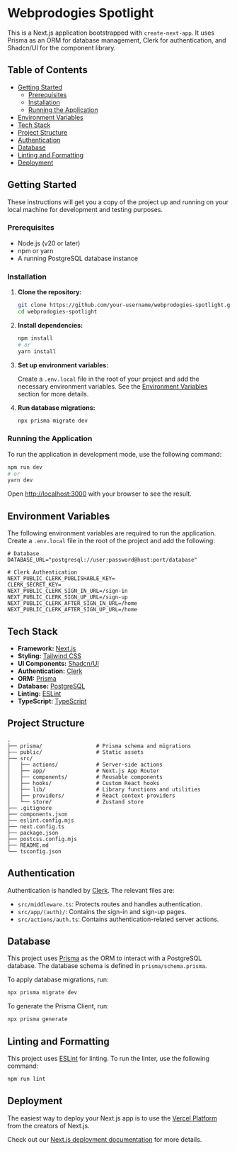 # Webprodogies Spotlight

This is a Next.js application bootstrapped with `create-next-app`. It uses Prisma as an ORM for database management, Clerk for authentication, and Shadcn/UI for the component library.

## Table of Contents

- [Getting Started](#getting-started)
  - [Prerequisites](#prerequisites)
  - [Installation](#installation)
  - [Running the Application](#running-the-application)
- [Environment Variables](#environment-variables)
- [Tech Stack](#tech-stack)
- [Project Structure](#project-structure)
- [Authentication](#authentication)
- [Database](#database)
- [Linting and Formatting](#linting-and-formatting)
- [Deployment](#deployment)

## Getting Started

These instructions will get you a copy of the project up and running on your local machine for development and testing purposes.

### Prerequisites

- Node.js (v20 or later)
- npm or yarn
- A running PostgreSQL database instance

### Installation

1.  **Clone the repository:**

    ```bash
    git clone https://github.com/your-username/webprodogies-spotlight.git
    cd webprodogies-spotlight
    ```

2.  **Install dependencies:**

    ```bash
    npm install
    # or
    yarn install
    ```

3.  **Set up environment variables:**

    Create a `.env.local` file in the root of your project and add the necessary environment variables. See the [Environment Variables](#environment-variables) section for more details.

4.  **Run database migrations:**

    ```bash
    npx prisma migrate dev
    ```

### Running the Application

To run the application in development mode, use the following command:

```bash
npm run dev
# or
yarn dev
```

Open [http://localhost:3000](http://localhost:3000) with your browser to see the result.

## Environment Variables

The following environment variables are required to run the application. Create a `.env.local` file in the root of the project and add the following:

```
# Database
DATABASE_URL="postgresql://user:password@host:port/database"

# Clerk Authentication
NEXT_PUBLIC_CLERK_PUBLISHABLE_KEY=
CLERK_SECRET_KEY=
NEXT_PUBLIC_CLERK_SIGN_IN_URL=/sign-in
NEXT_PUBLIC_CLERK_SIGN_UP_URL=/sign-up
NEXT_PUBLIC_CLERK_AFTER_SIGN_IN_URL=/home
NEXT_PUBLIC_CLERK_AFTER_SIGN_UP_URL=/home
```

## Tech Stack

- **Framework:** [Next.js](https://nextjs.org/)
- **Styling:** [Tailwind CSS](https://tailwindcss.com/)
- **UI Components:** [Shadcn/UI](https://ui.shadcn.com/)
- **Authentication:** [Clerk](https://clerk.com/)
- **ORM:** [Prisma](https://www.prisma.io/)
- **Database:** [PostgreSQL](https://www.postgresql.org/)
- **Linting:** [ESLint](https://eslint.org/)
- **TypeScript:** [TypeScript](https://www.typescriptlang.org/)

## Project Structure

```
.
├── prisma/                 # Prisma schema and migrations
├── public/                 # Static assets
├── src/
│   ├── actions/            # Server-side actions
│   ├── app/                # Next.js App Router
│   ├── components/         # Reusable components
│   ├── hooks/              # Custom React hooks
│   ├── lib/                # Library functions and utilities
│   ├── providers/          # React context providers
│   └── store/              # Zustand store
├── .gitignore
├── components.json
├── eslint.config.mjs
├── next.config.ts
├── package.json
├── postcss.config.mjs
├── README.md
└── tsconfig.json
```

## Authentication

Authentication is handled by [Clerk](https://clerk.com/). The relevant files are:

- `src/middleware.ts`: Protects routes and handles authentication.
- `src/app/(auth)/`: Contains the sign-in and sign-up pages.
- `src/actions/auth.ts`: Contains authentication-related server actions.

## Database

This project uses [Prisma](https://www.prisma.io/) as the ORM to interact with a PostgreSQL database. The database schema is defined in `prisma/schema.prisma`.

To apply database migrations, run:

```bash
npx prisma migrate dev
```

To generate the Prisma Client, run:

```bash
npx prisma generate
```

## Linting and Formatting

This project uses [ESLint](https://eslint.org/) for linting. To run the linter, use the following command:

```bash
npm run lint
```

## Deployment

The easiest way to deploy your Next.js app is to use the [Vercel Platform](https://vercel.com/new?utm_medium=default-template&filter=next.js&utm_source=create-next-app&utm_campaign=create-next-app-readme) from the creators of Next.js.

Check out our [Next.js deployment documentation](https://nextjs.org/docs/deployment) for more details.